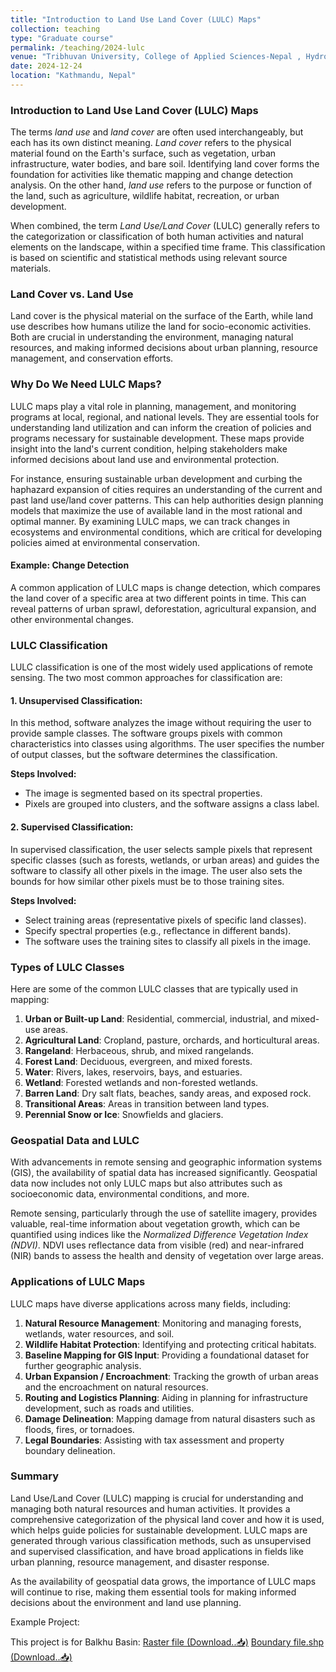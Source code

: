 ```yaml
---
title: "Introduction to Land Use Land Cover (LULC) Maps"
collection: teaching
type: "Graduate course"
permalink: /teaching/2024-lulc
venue: "Tribhuvan University, College of Applied Sciences-Nepal , Hydrology Department"
date: 2024-12-24
location: "Kathmandu, Nepal"
---
```


### Introduction to Land Use Land Cover (LULC) Maps

The terms *land use* and *land cover* are often used interchangeably, but each has its own distinct meaning. *Land cover* refers to the physical material found on the Earth's surface, such as vegetation, urban infrastructure, water bodies, and bare soil. Identifying land cover forms the foundation for activities like thematic mapping and change detection analysis. On the other hand, *land use* refers to the purpose or function of the land, such as agriculture, wildlife habitat, recreation, or urban development.

When combined, the term *Land Use/Land Cover* (LULC) generally refers to the categorization or classification of both human activities and natural elements on the landscape, within a specified time frame. This classification is based on scientific and statistical methods using relevant source materials.

### Land Cover vs. Land Use

Land cover is the physical material on the surface of the Earth, while land use describes how humans utilize the land for socio-economic activities. Both are crucial in understanding the environment, managing natural resources, and making informed decisions about urban planning, resource management, and conservation efforts.

### Why Do We Need LULC Maps?

LULC maps play a vital role in planning, management, and monitoring programs at local, regional, and national levels. They are essential tools for understanding land utilization and can inform the creation of policies and programs necessary for sustainable development. These maps provide insight into the land's current condition, helping stakeholders make informed decisions about land use and environmental protection.

For instance, ensuring sustainable urban development and curbing the haphazard expansion of cities requires an understanding of the current and past land use/land cover patterns. This can help authorities design planning models that maximize the use of available land in the most rational and optimal manner. By examining LULC maps, we can track changes in ecosystems and environmental conditions, which are critical for developing policies aimed at environmental conservation.

#### Example: Change Detection

A common application of LULC maps is change detection, which compares the land cover of a specific area at two different points in time. This can reveal patterns of urban sprawl, deforestation, agricultural expansion, and other environmental changes.

### LULC Classification

LULC classification is one of the most widely used applications of remote sensing. The two most common approaches for classification are:

#### 1. **Unsupervised Classification**:

In this method, software analyzes the image without requiring the user to provide sample classes. The software groups pixels with common characteristics into classes using algorithms. The user specifies the number of output classes, but the software determines the classification.

**Steps Involved:**

- The image is segmented based on its spectral properties.
- Pixels are grouped into clusters, and the software assigns a class label.

#### 2. **Supervised Classification**:

In supervised classification, the user selects sample pixels that represent specific classes (such as forests, wetlands, or urban areas) and guides the software to classify all other pixels in the image. The user also sets the bounds for how similar other pixels must be to those training sites.

**Steps Involved:**

- Select training areas (representative pixels of specific land classes).
- Specify spectral properties (e.g., reflectance in different bands).
- The software uses the training sites to classify all pixels in the image.

### Types of LULC Classes

Here are some of the common LULC classes that are typically used in mapping:

1. **Urban or Built-up Land**: Residential, commercial, industrial, and mixed-use areas.
2. **Agricultural Land**: Cropland, pasture, orchards, and horticultural areas.
3. **Rangeland**: Herbaceous, shrub, and mixed rangelands.
4. **Forest Land**: Deciduous, evergreen, and mixed forests.
5. **Water**: Rivers, lakes, reservoirs, bays, and estuaries.
6. **Wetland**: Forested wetlands and non-forested wetlands.
7. **Barren Land**: Dry salt flats, beaches, sandy areas, and exposed rock.
8. **Transitional Areas**: Areas in transition between land types.
9. **Perennial Snow or Ice**: Snowfields and glaciers.

### Geospatial Data and LULC

With advancements in remote sensing and geographic information systems (GIS), the availability of spatial data has increased significantly. Geospatial data now includes not only LULC maps but also attributes such as socioeconomic data, environmental conditions, and more.

Remote sensing, particularly through the use of satellite imagery, provides valuable, real-time information about vegetation growth, which can be quantified using indices like the *Normalized Difference Vegetation Index (NDVI)*. NDVI uses reflectance data from visible (red) and near-infrared (NIR) bands to assess the health and density of vegetation over large areas.

### Applications of LULC Maps

LULC maps have diverse applications across many fields, including:

1. **Natural Resource Management**: Monitoring and managing forests, wetlands, water resources, and soil.
2. **Wildlife Habitat Protection**: Identifying and protecting critical habitats.
3. **Baseline Mapping for GIS Input**: Providing a foundational dataset for further geographic analysis.
4. **Urban Expansion / Encroachment**: Tracking the growth of urban areas and the encroachment on natural resources.
5. **Routing and Logistics Planning**: Aiding in planning for infrastructure development, such as roads and utilities.
6. **Damage Delineation**: Mapping damage from natural disasters such as floods, fires, or tornadoes.
7. **Legal Boundaries**: Assisting with tax assessment and property boundary delineation.

### Summary

Land Use/Land Cover (LULC) mapping is crucial for understanding and managing both natural resources and human activities. It provides a comprehensive categorization of the physical land cover and how it is used, which helps guide policies for sustainable development. LULC maps are generated through various classification methods, such as unsupervised and supervised classification, and have broad applications in fields like urban planning, resource management, and disaster response.

As the availability of geospatial data grows, the importance of LULC maps will continue to rise, making them essential tools for making informed decisions about the environment and land use planning.

Example Project:

This project is for Balkhu Basin:
[Raster file (Download..📥)](https://workbishwa.github.io/imBishwa/files/Balkhu_landsat.rar)
[Boundary file.shp (Download..📥)](https://workbishwa.github.io/imBishwa/files/Balkhu_boundary.rar)

